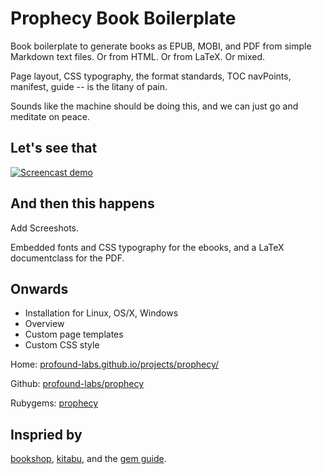 Prophecy Book Boilerplate
=========================

Book boilerplate to generate books as EPUB, MOBI, and PDF from simple
Markdown text files. Or from HTML. Or from LaTeX. Or mixed.

Page layout, CSS typography, the format standards, TOC navPoints,
manifest, guide -- is the litany of pain.

Sounds like the machine should be doing this, and we can just go and
meditate on peace.

## Let's see that

[![Screencast demo][demo-jpg]](http://asciinema.org/a/5680)

[demo-jpg]: http://profound-labs.github.io/images/screenshots/prophecy-screencast.jpg

## And then this happens

Add Screeshots.

Embedded fonts and CSS typography for the ebooks, and a LaTeX
documentclass for the PDF.

## Onwards

- Installation for Linux, OS/X, Windows
- Overview
- Custom page templates
- Custom CSS style

Home: [profound-labs.github.io/projects/prophecy/](http://profound-labs.github.io/projects/prophecy/)

Github: [profound-labs/prophecy](https://github.com/profound-labs/prophecy)

Rubygems: [prophecy](https://rubygems.org/gems/prophecy)

## Inspried by

[bookshop](https://github.com/blueheadpublishing/bookshop), [kitabu](https://github.com/fnando/kitabu), and the [gem guide](https://github.com/radar/guides/blob/master/gem-development.md).

